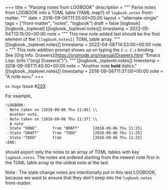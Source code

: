 +++
title = "Parsing notes from LOGBOOK"
description = """
  Parse notes from LOGBOOK into a TOML table (YAML map?) of
  `logbook.notes` front-matter.
  """
date = 2018-09-06T11:25:00+00:00
layout = "alternate-single"
tags = ["front-matter", "notes", "logbook"]
draft = false
[logbook]
  [logbook._toplevel]
    [[logbook._toplevel.notes]]
      timestamp = 2022-05-04T13:15:00+00:00
      note = """
  This new note added last should be the first element of the
  `[[logbook.notes]]` TOML table array.
  """
    [[logbook._toplevel.notes]]
      timestamp = 2022-04-08T14:53:00+00:00
      note = """
  This note addition prompt shows up on typing the `C-c C-z` binding.
  See [Org Info: Drawers](https://orgmode.org/manual/Drawers.html "Emacs Lisp: (info \\"(org) Drawers\\")").
  """
    [[logbook._toplevel.notes]]
      timestamp = 2018-09-06T11:45:00+00:00
      note = "Another note **bold** _italics_."
    [[logbook._toplevel.notes]]
      timestamp = 2018-09-06T11:37:00+00:00
      note = "A note `mono`."
+++

`ox-hugo` Issue #[203](https://github.com/kaushalmodi/ox-hugo/issues/203)

For example,

```org
:LOGBOOK:
- Note taken on [2018-09-06 Thu 11:45] \\
  Another note.
- Note taken on [2018-09-06 Thu 11:37] \\
  A note
- State "DONE"       from "DRAFT"      [2018-09-06 Thu 11:25]
- State "DRAFT"      from "TODO"       [2018-09-06 Thu 11:25]
- State "TODO"       from              [2018-09-06 Thu 11:25]
:END:
```

should export only the notes to an array of TOML tables with key
`logbook.notes`. The notes are ordered starting from the newest note
first in the TOML table array to the oldest note at the last.

Note
: The state change notes are intentionally put in this test
    LOGBOOK, because we want to ensure that they don't seep into the
    `logbook.notes` front-matter.
